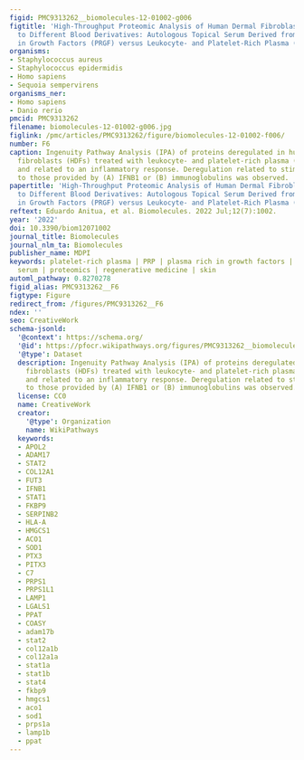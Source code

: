 ```yaml
---
figid: PMC9313262__biomolecules-12-01002-g006
figtitle: 'High-Throughput Proteomic Analysis of Human Dermal Fibroblast Response
  to Different Blood Derivatives: Autologous Topical Serum Derived from Plasma Rich
  in Growth Factors (PRGF) versus Leukocyte- and Platelet-Rich Plasma (L-PRP)'
organisms:
- Staphylococcus aureus
- Staphylococcus epidermidis
- Homo sapiens
- Sequoia sempervirens
organisms_ner:
- Homo sapiens
- Danio rerio
pmcid: PMC9313262
filename: biomolecules-12-01002-g006.jpg
figlink: /pmc/articles/PMC9313262/figure/biomolecules-12-01002-f006/
number: F6
caption: Ingenuity Pathway Analysis (IPA) of proteins deregulated in human dermal
  fibroblasts (HDFs) treated with leukocyte- and platelet-rich plasma (L-PRP) supernatant
  and related to an inflammatory response. Deregulation related to stimuli similar
  to those provided by (A) IFNB1 or (B) immunoglobulins was observed.
papertitle: 'High-Throughput Proteomic Analysis of Human Dermal Fibroblast Response
  to Different Blood Derivatives: Autologous Topical Serum Derived from Plasma Rich
  in Growth Factors (PRGF) versus Leukocyte- and Platelet-Rich Plasma (L-PRP).'
reftext: Eduardo Anitua, et al. Biomolecules. 2022 Jul;12(7):1002.
year: '2022'
doi: 10.3390/biom12071002
journal_title: Biomolecules
journal_nlm_ta: Biomolecules
publisher_name: MDPI
keywords: platelet-rich plasma | PRP | plasma rich in growth factors | PRGF | topical
  serum | proteomics | regenerative medicine | skin
automl_pathway: 0.8270278
figid_alias: PMC9313262__F6
figtype: Figure
redirect_from: /figures/PMC9313262__F6
ndex: ''
seo: CreativeWork
schema-jsonld:
  '@context': https://schema.org/
  '@id': https://pfocr.wikipathways.org/figures/PMC9313262__biomolecules-12-01002-g006.html
  '@type': Dataset
  description: Ingenuity Pathway Analysis (IPA) of proteins deregulated in human dermal
    fibroblasts (HDFs) treated with leukocyte- and platelet-rich plasma (L-PRP) supernatant
    and related to an inflammatory response. Deregulation related to stimuli similar
    to those provided by (A) IFNB1 or (B) immunoglobulins was observed.
  license: CC0
  name: CreativeWork
  creator:
    '@type': Organization
    name: WikiPathways
  keywords:
  - APOL2
  - ADAM17
  - STAT2
  - COL12A1
  - FUT3
  - IFNB1
  - STAT1
  - FKBP9
  - SERPINB2
  - HLA-A
  - HMGCS1
  - ACO1
  - SOD1
  - PTX3
  - PITX3
  - C7
  - PRPS1
  - PRPS1L1
  - LAMP1
  - LGALS1
  - PPAT
  - COASY
  - adam17b
  - stat2
  - col12a1b
  - col12a1a
  - stat1a
  - stat1b
  - stat4
  - fkbp9
  - hmgcs1
  - aco1
  - sod1
  - prps1a
  - lamp1b
  - ppat
---
```


